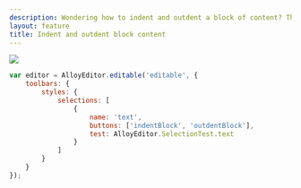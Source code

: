 ```yaml
---
description: Wondering how to indent and outdent a block of content? There are two buttons for that purpose, just include them to the text configuration and enjoy!
layout: feature
title: Indent and outdent block content
---
```

<div class="thumbnail">
  <img class="img img-polaroid" src="/images/features/button-indent-outdent.gif"/>
</div>

```javascript
var editor = AlloyEditor.editable('editable', {
    toolbars: {
        styles: {
            selections: [
                {
                    name: 'text',
                    buttons: ['indentBlock', 'outdentBlock'],
                    test: AlloyEditor.SelectionTest.text
                }
            ]
        }
    }
});
```